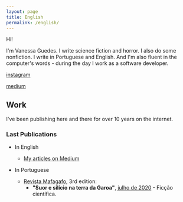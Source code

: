```yaml
---
layout: page
title: English
permalink: /english/
---
```


Hi!

I'm Vanessa Guedes. I write science fiction and horror. I also do some nonfiction. I write in Portuguese and English. And I'm also fluent in the computer's words - during the day I work as a software developer.

[instagram](instagram.com/sayhellotovanessa)

[medium](https://medium.com/@sayhellotovanessa)


## Work

I've been publishing here and there for over 10 years on the internet.

### Last Publications

* In English
  * [My articles on Medium](https://medium.com/@sayhellotovanessa) 



* In Portuguese 
  * [Revista Mafagafo](https://mafagaforevista.com.br/edicao-3/), 3rd edition:
    *  **"Suor e silício na terra da Garoa"**, [julho de 2020](https://mafagaforevista.com.br/edicao-3-julho/) - Ficção científica. 



